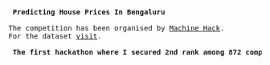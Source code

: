 <pre>

<b> Predicting House Prices In Bengaluru </b>

The competition has been organised by <a href= 'https://www.machinehack.com'>Machine Hack</a>.
For the dataset <a href= 'https://www.machinehack.com/course/predicting-house-prices-in-bengaluru/'>visit</a>.

<b> The first hackathon where I secured 2nd rank among 872 competitors and featured in <a href= 'https://www.analyticsindiamag.com/machinehack-winners-how-3-self-taught-data-scientists-cracked-the-problem-of-real-estate-pricing-in-bengaluru/>Analytics India Mag</a></b>.
  
The train and test data will consist of various features that describe that property in Bengaluru. This is an actual data set that is curated over months of primary & secondary research by our team. Each row contains fixed size object of features. There are 9 features and each feature can be accessed by its name.

<b>Features</b>

Area_type – describes the area
Availability – when it can be possessed or when it is ready(categorical and time-series)
Location – where it is located in Bengaluru
Price – Value of the property in lakhs(INR)
Size – in BHK or Bedroom (1-10 or more)
Society – to which society it belongs
Total_sqft – size of the property in sq.ft
Bath – No. of bathrooms
Balcony – No. of the balcony

<b>Problem Statement</b>

With the given 9 features(categorical and continuous) build a model to predict the price of houses in Bengaluru.

I ran all the code in anaconda jupyter notebook

<b> Dependencies used </b>

1. Numpy
2. Pandas
3. Matplotlib
4. Seaborn
5. Scikit-learn
6. Catboost
7. Collections
8. Scipy
9. Statsmodels

The CatBoost algorithms gave the best performance among all the ml models used for the prediction.

</pre>

